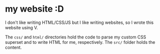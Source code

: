 # my website :D

I don't like writing HTML/CSS/JS but I like writing websites, so I wrote this
website using V.

The `css/` and `html/` directories hold the code to parse my custom CSS superset
and to write HTML for me, respectively. The `src/` folder holds the content.
